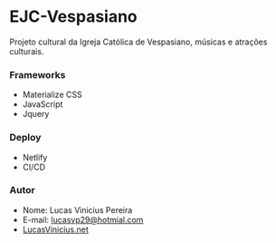 # EJC-Vespasiano

Projeto cultural da Igreja Católica de Vespasiano, músicas e atrações culturais.

### Frameworks

- Materialize CSS
- JavaScript
- Jquery

### Deploy

- Netlify
- CI/CD

### Autor

- Nome: Lucas Vinicius Pereira
- E-mail: lucasvp29@hotmial.com
- [LucasVinicius.net](http://lucasvinicius.net)